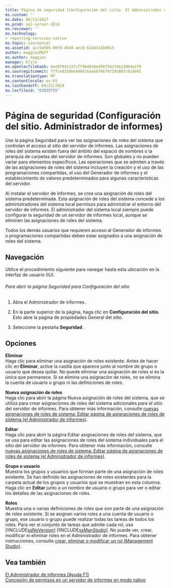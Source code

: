 ```yaml
---
title: Página de seguridad (Configuración del sitio. El Administrador de informes) | Microsoft Docs
ms.custom: ''
ms.date: 06/13/2017
ms.prod: sql-server-2014
ms.reviewer: ''
ms.technology:
- reporting-services-native
ms.topic: conceptual
ms.assetid: acc9a905-90f8-4544-aec6-b2ab3a1b0015
author: maggiesMSFT
ms.author: maggies
manager: kfile
ms.openlocfilehash: 6ee97841337cff96d636ed90754274623064e2f0
ms.sourcegitcommit: f7fced330b64d6616aeb8766747295807c92dd41
ms.translationtype: MT
ms.contentlocale: es-ES
ms.lasthandoff: 04/23/2019
ms.locfileid: "63025755"
---
```

# <a name="security-page-site-settings-report-manager"></a>Página de seguridad (Configuración del sitio. Administrador de informes)
  Use la página Seguridad para ver las asignaciones de roles del sistema que controlan el acceso al sitio del servidor de informes. Las asignaciones de roles del sistema existen fuera del ámbito del espacio de nombres o la jerarquía de carpetas del servidor de informes. Son globales y no pueden variar para elementos específicos. Las operaciones que se admiten a través de las asignaciones de roles del sistema incluyen la creación y el uso de las programaciones compartidas, el uso del Generador de informes y el establecimiento de valores predeterminados para algunas características del servidor.  
  
 Al instalar el servidor de informes, se crea una asignación de roles del sistema predeterminada. Esta asignación de roles del sistema concede a los administradores del sistema local permisos para administrar el entorno del servidor de informes. El administrador del sistema local siempre puede configurar la seguridad de un servidor de informes local, aunque se eliminen las asignaciones de roles del sistema.  
  
 Todos los demás usuarios que requieren acceso al Generador de informes o programaciones compartidas deben estar asignados a una asignación de roles del sistema.  
  
## <a name="navigation"></a>Navegación  
 Utilice el procedimiento siguiente para navegar hasta esta ubicación en la interfaz de usuario (IU).  
  
###### <a name="to-open-the-security-page-for-site-settings"></a>Para abrir la página Seguridad para Configuración del sitio  
  
1.  Abra el Administrador de informes.  
  
2.  En la parte superior de la página, haga clic en **Configuración del sitio**. Esto abre la página de propiedades General del sitio.  
  
3.  Seleccione la pestaña **Seguridad** .  
  
## <a name="options"></a>Opciones  
 **Eliminar**  
 Haga clic para eliminar una asignación de roles existente. Antes de hacer clic en **Eliminar**, active la casilla que aparece junto al nombre de grupo o usuario que desea quitar. No puede eliminar una asignación de roles si es la única que permanece. Si se elimina una asignación de roles, no se elimina la cuenta de usuario o grupo ni las definiciones de roles.  
  
 **Nueva asignación de roles**  
 Haga clic para abrir la página Nueva asignación de roles del sistema, que se utiliza para crear asignaciones de roles del sistema adicionales para el sitio del servidor de informes. Para obtener más información, consulte [nuevas asignaciones de roles de sistema: Editar página de asignaciones de roles de sistema &#40;el Administrador de informes&#41;](../../2014/reporting-services/new-system-role-assignments-edit-system-role-assignments-page-report-manager.md).  
  
 **Editar**  
 Haga clic para abrir la página Editar asignaciones de roles del sistema, que se usa para editar las asignaciones de roles del sistema individuales para el sitio del servidor de informes. Para obtener más información, consulte [nuevas asignaciones de roles de sistema: Editar página de asignaciones de roles de sistema &#40;el Administrador de informes&#41;](../../2014/reporting-services/new-system-role-assignments-edit-system-role-assignments-page-report-manager.md).  
  
 **Grupo o usuario**  
 Muestra los grupos y usuarios que forman parte de una asignación de roles existente. Se han definido las asignaciones de roles existentes para la carpeta actual de los grupos y usuarios que se muestran en esta columna. Haga clic en **Editar** junto a un nombre de usuario o grupo para ver o editar los detalles de las asignaciones de roles.  
  
 **Roles**  
 Muestra una o varias definiciones de roles que son parte de una asignación de roles existente. Si se asignan varios roles a una cuenta de usuario o grupo, ese usuario o grupo puede realizar todas las tareas de todos los roles. Para ver el conjunto de tareas que admite cada rol, use [!INCLUDE[ssNoVersion](../includes/ssnoversion-md.md)] [!INCLUDE[ssManStudio](../includes/ssmanstudio-md.md)]. No puede ver, crear, modificar ni eliminar roles en el Administrador de informes. Para obtener instrucciones, consulte [crear, eliminar o modificar un rol &#40;Management Studio&#41;](security/role-definitions-create-delete-or-modify.md).  
  
## <a name="see-also"></a>Vea también  
 [El Administrador de informes (Ayuda F1)](../../2014/reporting-services/report-manager-f1-help.md)   
 [Concesión de permisos en un servidor de informes en modo nativo](security/granting-permissions-on-a-native-mode-report-server.md)  
  
  
